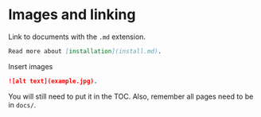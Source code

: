 # Images and linking

Link to documents with the `.md` extension.

```md
Read more about [installation](install.md).
```

Insert images

```md
![alt text](example.jpg).
```
You will still need to put it in the TOC. Also, remember all pages need to be in `docs/`.
